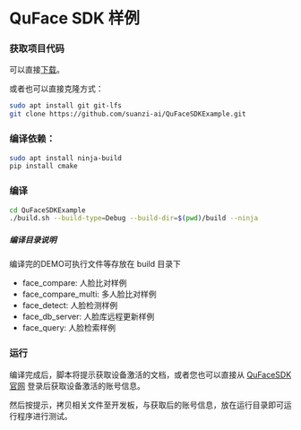 # QuFace SDK 样例

### 获取项目代码

可以直接[下载](https://github.com/suanzi-ai/QuFaceSDKExample/archive/master.zip)。

或者也可以直接克隆方式：

```bash
sudo apt install git git-lfs
git clone https://github.com/suanzi-ai/QuFaceSDKExample.git
```

### 编译依赖：

```bash
sudo apt install ninja-build
pip install cmake
```

### 编译

```bash
cd QuFaceSDKExample
./build.sh --build-type=Debug --build-dir=$(pwd)/build --ninja
```

##### 编译目录说明

编译完的DEMO可执行文件等存放在 build 目录下

- face_compare: 人脸比对样例
- face_compare_multi: 多人脸比对样例
- face_detect: 人脸检测样例
- face_db_server: 人脸库远程更新样例
- face_query: 人脸检索样例

### 运行

编译完成后，脚本将提示获取设备激活的文档，或者您也可以直接从 [QuFaceSDK 官网](https://www.quvision.com/) 登录后获取设备激活的账号信息。

然后按提示，拷贝相关文件至开发板，与获取后的账号信息，放在运行目录即可运行程序进行测试。
